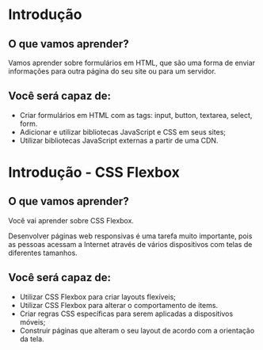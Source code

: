 # Introdução

## O que vamos aprender?
Vamos aprender sobre formulários em HTML, que são uma forma de enviar informações para outra página do seu site ou para um servidor.

## Você será capaz de:
- Criar formulários em HTML com as tags: input, button, textarea, select, form.
- Adicionar e utilizar bibliotecas JavaScript e CSS em seus sites;
- Utilizar bibliotecas JavaScript externas a partir de uma CDN.

# Introdução - CSS Flexbox

## O que vamos aprender?
Você vai aprender sobre CSS Flexbox.

Desenvolver páginas web responsivas é uma tarefa muito importante, pois as pessoas acessam a Internet através de vários dispositivos com telas de diferentes tamanhos.

## Você será capaz de:
- Utilizar CSS Flexbox para criar layouts flexíveis;
- Utilizar CSS Flexbox para alterar o comportamento de items.
- Criar regras CSS específicas para serem aplicadas a dispositivos móveis;
- Construir páginas que alteram o seu layout de acordo com a orientação da tela.